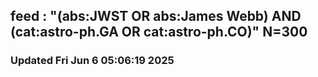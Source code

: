 ## feed : "(abs:JWST OR abs:James Webb) AND (cat:astro-ph.GA OR cat:astro-ph.CO)" N=300
### Updated Fri Jun  6 05:06:19 2025

